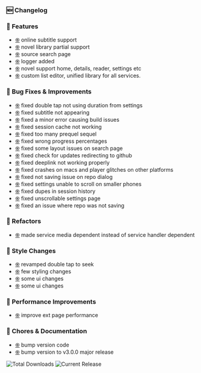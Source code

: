 ### 🆕 Changelog
### 🌟 Features
- [֍](https://github.com/RyanYuuki/AnymeX/commit/1c8f5e6)  online subtitle support
- [֍](https://github.com/RyanYuuki/AnymeX/commit/5bfc4f8)  novel library partial support
- [֍](https://github.com/RyanYuuki/AnymeX/commit/d1f10aa)  source search page
- [֍](https://github.com/RyanYuuki/AnymeX/commit/1a25a54)  logger added
- [֍](https://github.com/RyanYuuki/AnymeX/commit/487a528)  novel support home, details, reader, settings  etc
- [֍](https://github.com/RyanYuuki/AnymeX/commit/0777c9a)  custom list editor, unified library for all services.


### 🔧 Bug Fixes & Improvements
- [֍](https://github.com/RyanYuuki/AnymeX/commit/24a46ad)  fixed double tap not using duration from settings
- [֍](https://github.com/RyanYuuki/AnymeX/commit/830b2fc)  fixed subtitle not appearing
- [֍](https://github.com/RyanYuuki/AnymeX/commit/cbfe4e9)  fixed a minor error causing build issues
- [֍](https://github.com/RyanYuuki/AnymeX/commit/2f15d2e)  fixed session cache not working
- [֍](https://github.com/RyanYuuki/AnymeX/commit/38af53a)  fixed too many prequel sequel
- [֍](https://github.com/RyanYuuki/AnymeX/commit/0fe7a62)  fixed wrong progress percentages
- [֍](https://github.com/RyanYuuki/AnymeX/commit/f35920e)  fixed some layout issues on search page
- [֍](https://github.com/RyanYuuki/AnymeX/commit/4e67c82)  fixed check for updates redirecting to github
- [֍](https://github.com/RyanYuuki/AnymeX/commit/e0f592d)  fixed deeplink not working properly
- [֍](https://github.com/RyanYuuki/AnymeX/commit/6899801)  fixed crashes on macs and player glitches on other platforms
- [֍](https://github.com/RyanYuuki/AnymeX/commit/cf2c56b)  fixed not saving issue on repo dialog
- [֍](https://github.com/RyanYuuki/AnymeX/commit/4acf699)  fixed settings unable to scroll on smaller phones
- [֍](https://github.com/RyanYuuki/AnymeX/commit/df2247f)  fixed dupes in session history
- [֍](https://github.com/RyanYuuki/AnymeX/commit/40bc30f)  fixed unscrollable settings page
- [֍](https://github.com/RyanYuuki/AnymeX/commit/d2c708b)  fixed an issue where repo was not saving


### 🔧 Refactors
- [֍](https://github.com/RyanYuuki/AnymeX/commit/e16780a)  made service media dependent instead of service handler dependent


### 🎨 Style Changes
- [֍](https://github.com/RyanYuuki/AnymeX/commit/1dea0d4)  revamped double tap to seek
- [֍](https://github.com/RyanYuuki/AnymeX/commit/3d3735b)  few styling changes
- [֍](https://github.com/RyanYuuki/AnymeX/commit/db8752c)  some ui changes
- [֍](https://github.com/RyanYuuki/AnymeX/commit/c6b8d11)  some ui changes


### 🚀 Performance Improvements
- [֍](https://github.com/RyanYuuki/AnymeX/commit/a4647a9)  improve ext page performance


### 🧹 Chores & Documentation
- [֍](https://github.com/RyanYuuki/AnymeX/commit/08a2384)  bump version code
- [֍](https://github.com/RyanYuuki/AnymeX/commit/3d6c547)  bump version to v3.0.0 major release


![Total Downloads](https://img.shields.io/github/downloads/RyanYuuki/AnymeX/total?style=for-the-badge&label=TOTAL%20DOWNLOADS&labelColor=black&color=white) ![Current Release](https://img.shields.io/github/downloads/RyanYuuki/AnymeX/v3.0.0/total?style=for-the-badge&label=CURRENT%20RELEASE&labelColor=black&color=white)
